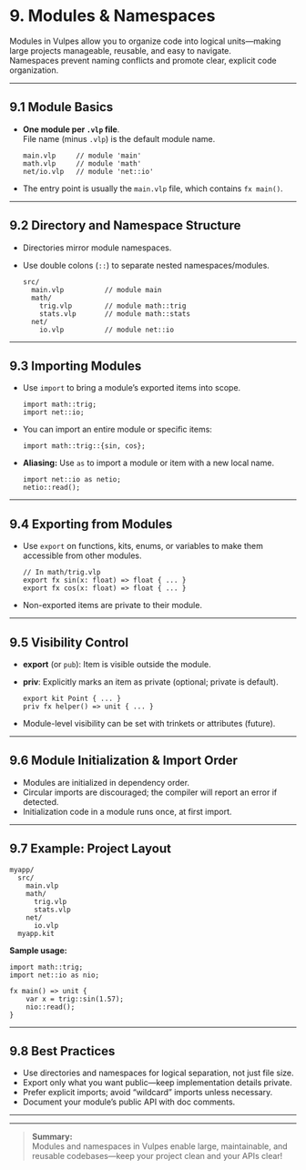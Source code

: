 # 9. Modules & Namespaces

Modules in Vulpes allow you to organize code into logical units—making large projects manageable, reusable, and easy to navigate.  
Namespaces prevent naming conflicts and promote clear, explicit code organization.

---

## 9.1 Module Basics

- **One module per `.vlp` file**.  
  File name (minus `.vlp`) is the default module name.

    ```
    main.vlp     // module 'main'
    math.vlp     // module 'math'
    net/io.vlp   // module 'net::io'
    ```

- The entry point is usually the `main.vlp` file, which contains `fx main()`.

---

## 9.2 Directory and Namespace Structure

- Directories mirror module namespaces.
- Use double colons (`::`) to separate nested namespaces/modules.

    ```
    src/
      main.vlp          // module main
      math/
        trig.vlp        // module math::trig
        stats.vlp       // module math::stats
      net/
        io.vlp          // module net::io
    ```

---

## 9.3 Importing Modules

- Use `import` to bring a module’s exported items into scope.

    ```vlp
    import math::trig;
    import net::io;
    ```

- You can import an entire module or specific items:

    ```vlp
    import math::trig::{sin, cos};
    ```

- **Aliasing:** Use `as` to import a module or item with a new local name.

    ```vlp
    import net::io as netio;
    netio::read();
    ```

---

## 9.4 Exporting from Modules

- Use `export` on functions, kits, enums, or variables to make them accessible from other modules.

    ```vlp
    // In math/trig.vlp
    export fx sin(x: float) => float { ... }
    export fx cos(x: float) => float { ... }
    ```

- Non-exported items are private to their module.

---

## 9.5 Visibility Control

- **export** (or `pub`): Item is visible outside the module.
- **priv**: Explicitly marks an item as private (optional; private is default).

    ```vlp
    export kit Point { ... }
    priv fx helper() => unit { ... }
    ```

- Module-level visibility can be set with trinkets or attributes (future).

---

## 9.6 Module Initialization & Import Order

- Modules are initialized in dependency order.
- Circular imports are discouraged; the compiler will report an error if detected.
- Initialization code in a module runs once, at first import.

---

## 9.7 Example: Project Layout

```
myapp/
  src/
    main.vlp
    math/
      trig.vlp
      stats.vlp
    net/
      io.vlp
  myapp.kit
```

**Sample usage:**

```vlp
import math::trig;
import net::io as nio;

fx main() => unit {
    var x = trig::sin(1.57);
    nio::read();
}
```

---

## 9.8 Best Practices

- Use directories and namespaces for logical separation, not just file size.
- Export only what you want public—keep implementation details private.
- Prefer explicit imports; avoid “wildcard” imports unless necessary.
- Document your module’s public API with doc comments.

---

<!--
TODO:
- Specify whether relative imports (./foo) are allowed
- Finalize rules for cyclic dependencies and initialization
- Document module-level trinkets/attributes for visibility
- Standardize import aliasing syntax
-->

---

> **Summary:**  
> Modules and namespaces in Vulpes enable large, maintainable, and reusable codebases—keep your project clean and your APIs clear!
